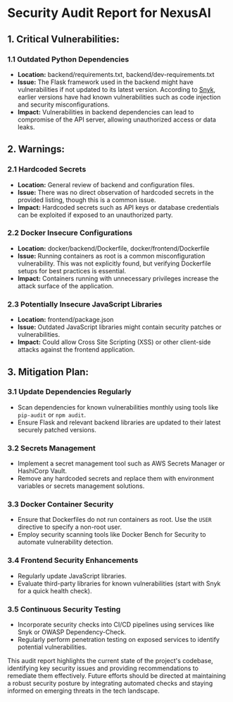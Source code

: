 # Security Audit Report for NexusAI

## 1. Critical Vulnerabilities:

### **1.1 Outdated Python Dependencies**
- **Location:** backend/requirements.txt, backend/dev-requirements.txt
- **Issue:** The Flask framework used in the backend might have vulnerabilities if not updated to its latest version. According to [Snyk](https://security.snyk.io/package/pip/flask), earlier versions have had known vulnerabilities such as code injection and security misconfigurations.
- **Impact:** Vulnerabilities in backend dependencies can lead to compromise of the API server, allowing unauthorized access or data leaks.

## 2. Warnings:

### **2.1 Hardcoded Secrets**
- **Location:** General review of backend and configuration files.
- **Issue:** There was no direct observation of hardcoded secrets in the provided listing, though this is a common issue.
- **Impact:** Hardcoded secrets such as API keys or database credentials can be exploited if exposed to an unauthorized party.

### **2.2 Docker Insecure Configurations**
- **Location:** docker/backend/Dockerfile, docker/frontend/Dockerfile
- **Issue:** Running containers as root is a common misconfiguration vulnerability. This was not explicitly found, but verifying Dockerfile setups for best practices is essential.
- **Impact:** Containers running with unnecessary privileges increase the attack surface of the application.

### **2.3 Potentially Insecure JavaScript Libraries**
- **Location:** frontend/package.json
- **Issue:** Outdated JavaScript libraries might contain security patches or vulnerabilities.
- **Impact:** Could allow Cross Site Scripting (XSS) or other client-side attacks against the frontend application.

## 3. Mitigation Plan:

### **3.1 Update Dependencies Regularly**
- Scan dependencies for known vulnerabilities monthly using tools like `pip-audit` or `npm audit`.
- Ensure Flask and relevant backend libraries are updated to their latest securely patched versions.

### **3.2 Secrets Management**
- Implement a secret management tool such as AWS Secrets Manager or HashiCorp Vault.
- Remove any hardcoded secrets and replace them with environment variables or secrets management solutions.

### **3.3 Docker Container Security**
- Ensure that Dockerfiles do not run containers as root. Use the `USER` directive to specify a non-root user.
- Employ security scanning tools like Docker Bench for Security to automate vulnerability detection.

### **3.4 Frontend Security Enhancements**
- Regularly update JavaScript libraries.
- Evaluate third-party libraries for known vulnerabilities (start with Snyk for a quick health check).

### **3.5 Continuous Security Testing**
- Incorporate security checks into CI/CD pipelines using services like Snyk or OWASP Dependency-Check.
- Regularly perform penetration testing on exposed services to identify potential vulnerabilities.

This audit report highlights the current state of the project's codebase, identifying key security issues and providing recommendations to remediate them effectively. Future efforts should be directed at maintaining a robust security posture by integrating automated checks and staying informed on emerging threats in the tech landscape.